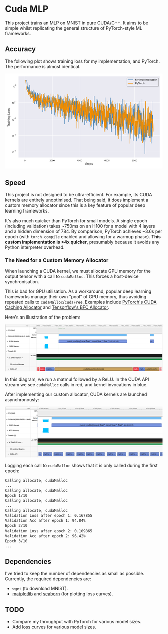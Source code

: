 # Cuda MLP

This project trains an MLP on MNIST in pure CUDA/C++. It aims to be simple whilst replicating the general structure of PyTorch-style ML frameworks.

## Accuracy

The following plot shows training loss for my implementation, and PyTorch. The performance is almost identical.


![](assets/comparison.png)

## Speed

This project is not designed to be ultra-efficient. For example, its CUDA kernels are entirely unoptimised. That being said, it does implement a custom memory allocator since this is a key feature of popular deep learning frameworks.

It's also much quicker than PyTorch for small models. A single epoch (including validation) takes ~750ms on an H100 for a model with 4 layers and a hidden dimension of 784. By comparison, PyTorch achieves ~3.6s per epoch (with `torch.compile` enabled and allowing for a warmup phase). **This custom implementation is >4x quicker**, presumably because it avoids any Python interpreter overhead.

### The Need for a Custom Memory Allocator

When launching a CUDA kernel, we must allocate GPU memory for the output tensor with a call to `cudaMalloc`. This forces a host-device synchronisation.

This is bad for GPU utilisation. As a workaround, popular deep learning frameworks manage their own "pool" of GPU memory, thus avoiding repeated calls to `cudaMalloc`/`cudaFree`. Examples include [PyTorch's CUDA Caching Allocator](https://zdevito.github.io/2022/08/04/cuda-caching-allocator.html) and [Tensorflow's BFC Allocator](https://github.com/sourcecode369/tensorflow-1/blob/master/tensorflow/core/common_runtime/bfc_allocator.cc).

Here's an illustration of the problem:

![](assets/nsight_image.png)

In this diagram, we run a matmul followed by a ReLU. In the CUDA API stream we see `cudaMalloc` calls in red, and kernel invocations in blue.

After implementing our custom allocator, CUDA kernels are launched asynchronously:

![](assets/nsight_image2.png)

Logging each call to `cudaMalloc` shows that it is only called during the first epoch:

```
Calling allocate, cudaMalloc
...
Calling allocate, cudaMalloc
Epoch 1/10
Calling allocate, cudaMalloc
...
Calling allocate, cudaMalloc
Validation Loss after epoch 1: 0.167855
Validation Acc after epoch 1: 94.84%
Epoch 2/10
Validation Loss after epoch 2: 0.109865
Validation Acc after epoch 2: 96.42%
Epoch 3/10
...
```

## Dependencies

I've tried to keep the number of dependencies as small as possible. Currently, the required dependencies are:

* `wget` (to download MNIST).
* [matplotlib](https://pypi.org/project/matplotlib/) and [seaborn](https://pypi.org/project/seaborn/) (for plotting loss curves).

## TODO

* Compare my throughput with PyTorch for various model sizes.
* Add loss curves for various model sizes.
